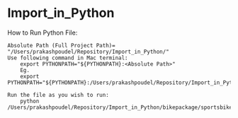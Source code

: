 # Import_in_Python
How to Run Python File:

    Absolute Path (Full Project Path)= "/Users/prakashpoudel/Repository/Import_in_Python/"
    Use following command in Mac terminal:
        export PYTHONPATH="${PYTHONPATH}:<Absolute Path>"
        Eg.
        export PYTHONPATH="${PYTHONPATH}:/Users/prakashpoudel/Repository/Import_in_Python/"

    Run the file as you wish to run:
        python /Users/prakashpoudel/Repository/Import_in_Python/bikepackage/sportsbike.py